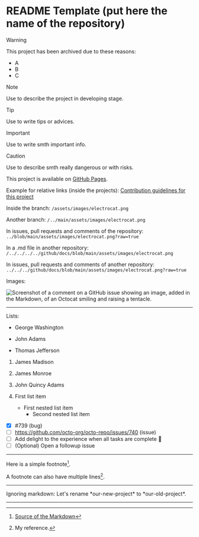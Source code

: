 # README Template (put here the name of the repository)

> [!WARNING]
> This project has been archived due to these reasons:
> - A
> - B
> - C

> [!NOTE]
> Use to describe the project in developing stage.

> [!TIP]
> Use to write tips or advices.

> [!IMPORTANT]
> Use to write smth important info.

> [!CAUTION]
> Use to describe smth really dangerous or with risks.

This project is available on [GitHub Pages](https://pages.github.com/).

Example for relative links (inside the projects): [Contribution guidelines for this project](docs/CONTRIBUTING.md)

Inside the branch: `/assets/images/electrocat.png`

Another branch: `/../main/assets/images/electrocat.png`

In issues, pull requests and comments of the repository: `../blob/main/assets/images/electrocat.png?raw=true`

In a .md file in another repository: `/../../../../github/docs/blob/main/assets/images/electrocat.png`

In issues, pull requests and comments of another repository: `../../../github/docs/blob/main/assets/images/electrocat.png?raw=true`

Images:

![Screenshot of a comment on a GitHub issue showing an image, added in the Markdown, of an Octocat smiling and raising a tentacle.](https://freeiconshop.com/wp-content/uploads/edd/image-outline-filled.png)

<hr>
Lists:

- George Washington
* John Adams
+ Thomas Jefferson

1. James Madison
2. James Monroe
3. John Quincy Adams

1. First list item
   - First nested list item
     - Second nested list item
    
- [x] #739 (bug)
- [ ] https://github.com/octo-org/octo-repo/issues/740 (issue)
- [ ] Add delight to the experience when all tasks are complete :tada:
- [ ] \(Optional) Open a followup issue

<hr>

Here is a simple footnote[^1].

A footnote can also have multiple lines[^2].

<hr>

<!-- This content will not appear in the rendered Markdown -->

Ignoring markdown: Let's rename \*our-new-project\* to \*our-old-project\*.

<hr>

[^1]: [Source of the Markdown](https://docs.github.com/en/get-started/writing-on-github/getting-started-with-writing-and-formatting-on-github/basic-writing-and-formatting-syntax)
[^2]: My reference.
[^3]: To add line breaks within a footnote, prefix new lines with 2 spaces.
  This is a second line.
